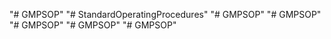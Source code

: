 "# GMPSOP" 
"# StandardOperatingProcedures" 
"# GMPSOP" 
"# GMPSOP" 
"# GMPSOP" 
"# GMPSOP" 
"# GMPSOP" 
